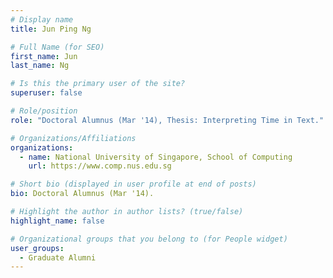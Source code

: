 ```yaml
---
# Display name
title: Jun Ping Ng

# Full Name (for SEO) 
first_name: Jun
last_name: Ng

# Is this the primary user of the site?
superuser: false

# Role/position
role: "Doctoral Alumnus (Mar '14), Thesis: Interpreting Time in Text."

# Organizations/Affiliations
organizations:
  - name: National University of Singapore, School of Computing
    url: https://www.comp.nus.edu.sg

# Short bio (displayed in user profile at end of posts)
bio: Doctoral Alumnus (Mar '14). 

# Highlight the author in author lists? (true/false)
highlight_name: false

# Organizational groups that you belong to (for People widget)
user_groups:
  - Graduate Alumni
---
```

